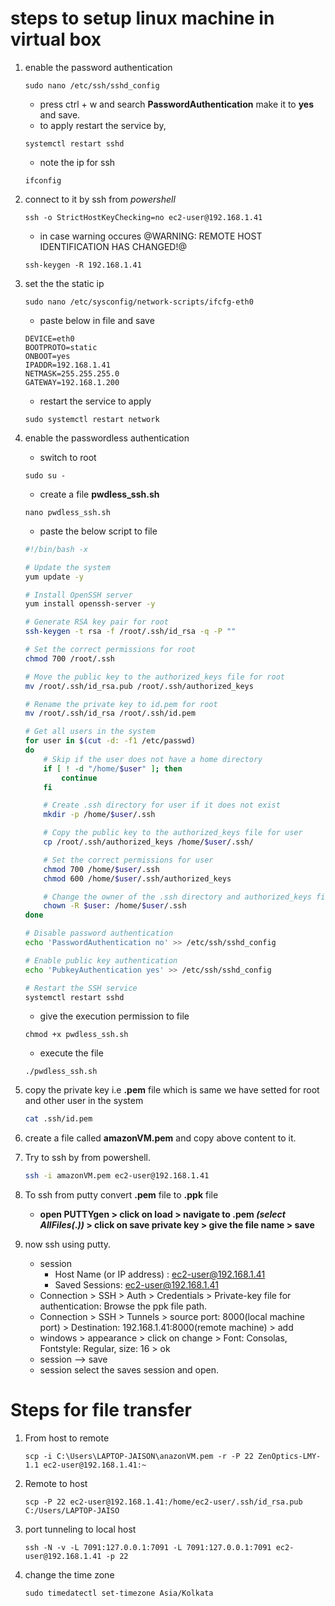 # steps to setup linux machine in virtual box
1. enable the password authentication
   ```
   sudo nano /etc/ssh/sshd_config
   ```
   * press ctrl + w and search **PasswordAuthentication** make it to **yes** and save.
   * to apply restart the service by, 
   ```
   systemctl restart sshd
   ```
   * note the ip for ssh
   ```
   ifconfig
   ```
2. connect to it by ssh from *powershell*
   ```
   ssh -o StrictHostKeyChecking=no ec2-user@192.168.1.41
   ```
   * in case warning occures @WARNING: REMOTE HOST IDENTIFICATION HAS CHANGED!@
   ```
   ssh-keygen -R 192.168.1.41
   ```
3. set the the static ip
   ```
   sudo nano /etc/sysconfig/network-scripts/ifcfg-eth0
   ```
   * paste below in file and save
   ```
   DEVICE=eth0
   BOOTPROTO=static
   ONBOOT=yes
   IPADDR=192.168.1.41
   NETMASK=255.255.255.0
   GATEWAY=192.168.1.200
   ```
   * restart the service to apply
   ```
   sudo systemctl restart network
   ```
4. enable the passwordless authentication
   * switch to root
   ```
   sudo su -
   ```
   * create a file **pwdless_ssh.sh**
   ```
   nano pwdless_ssh.sh
   ```
   * paste the below script to file
   ```sh
   #!/bin/bash -x

   # Update the system
   yum update -y

   # Install OpenSSH server
   yum install openssh-server -y

   # Generate RSA key pair for root
   ssh-keygen -t rsa -f /root/.ssh/id_rsa -q -P ""

   # Set the correct permissions for root
   chmod 700 /root/.ssh

   # Move the public key to the authorized_keys file for root
   mv /root/.ssh/id_rsa.pub /root/.ssh/authorized_keys

   # Rename the private key to id.pem for root
   mv /root/.ssh/id_rsa /root/.ssh/id.pem

   # Get all users in the system
   for user in $(cut -d: -f1 /etc/passwd)
   do
       # Skip if the user does not have a home directory
       if [ ! -d "/home/$user" ]; then
           continue
       fi

       # Create .ssh directory for user if it does not exist
       mkdir -p /home/$user/.ssh

       # Copy the public key to the authorized_keys file for user
       cp /root/.ssh/authorized_keys /home/$user/.ssh/

       # Set the correct permissions for user
       chmod 700 /home/$user/.ssh
       chmod 600 /home/$user/.ssh/authorized_keys

       # Change the owner of the .ssh directory and authorized_keys file to the user
       chown -R $user: /home/$user/.ssh
   done

   # Disable password authentication
   echo 'PasswordAuthentication no' >> /etc/ssh/sshd_config

   # Enable public key authentication
   echo 'PubkeyAuthentication yes' >> /etc/ssh/sshd_config

   # Restart the SSH service
   systemctl restart sshd
   
   ```
   * give the execution permission to file
   ```
   chmod +x pwdless_ssh.sh
   ```
   * execute the file
   ```
   ./pwdless_ssh.sh
   ```
   
5. copy the private key i.e **.pem** file which is same we have setted for root and other user in the system
   ```sh
   cat .ssh/id.pem
   ```
6. create a file called **amazonVM.pem** and copy above content to it.
7. Try to ssh by from powershell.
   ```sh
   ssh -i amazonVM.pem ec2-user@192.168.1.41
   ```
8. To ssh from putty convert **.pem** file to **.ppk** file 
   * **open PUTTYgen > click on load > navigate to .pem *(select AllFiles(*.*))* > click on save private key > give the file name > save**
9. now ssh using putty.
    * session
      * Host Name (or IP address) : ec2-user@192.168.1.41
      * Saved Sessions: ec2-user@192.168.1.41
    * Connection > SSH > Auth > Credentials > Private-key file for authentication: Browse the ppk file path.
    * Connection > SSH > Tunnels > source port: 8000(local machine port) > Destination: 192.168.1.41:8000(remote machine) > add
    * windows > appearance > click on change > Font: Consolas, Fontstyle: Regular, size: 16 > ok
    * session --> save
    * session select the saves session and open.

# Steps for file transfer

1. From host to remote
   ```
   scp -i C:\Users\LAPTOP-JAISON\anazonVM.pem -r -P 22 ZenOptics-LMY-1.1 ec2-user@192.168.1.41:~
   ```
2. Remote to host
   ```
   scp -P 22 ec2-user@192.168.1.41:/home/ec2-user/.ssh/id_rsa.pub C:/Users/LAPTOP-JAISO
   ```
3. port tunneling to local host
   ```
   ssh -N -v -L 7091:127.0.0.1:7091 -L 7091:127.0.0.1:7091 ec2-user@192.168.1.41 -p 22
   ```
4. change the time zone
   ```
   sudo timedatectl set-timezone Asia/Kolkata
   ```

   
